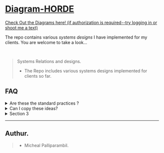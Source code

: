 # [Diagram-HORDE](https://app.diagrams.net/#Hmike-rambil%2FDiagram-HORDE%2Fmain%2FEcommerce%2FEcommerceStore.drawio)


[Check Out the Diagrams here! (if authorization is required--try logging in or shoot me a text) ](https://app.diagrams.net/#Hmike-rambil%2FDiagram-HORDE%2Fmain%2FEcommerce%2FEcommerceStore.drawio)

The repo contains various *systems designs* I have implemented for my clients. You are welcome to take a look...

<br/>

> Systems Relations and designs.
> 
>  - The Repo includes various systems designs implemented for clients so far.



## FAQ

<details>
  <summary>Are these the standard practices ?</summary>
  
  ## These are the most minimal safe practices. 
  
  - Make sure to do extra research on *security* measures to prevent *vulnerabilities*
  
</details>

<details>
  <summary>Can I copy these ideas?</summary>
  
  ## Sure, why not!!
  
  Welcome
  
</details>

<details>
  <summary>Section 3</summary>
  
  ## Section 3 Content
  
  Some markdown content for section 3.
  
</details>

---


## Authur.

>  - Micheal Palliparambil.


